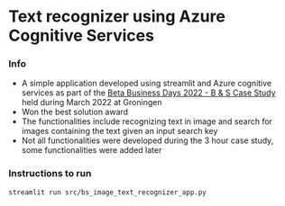 # Text recognizer using Azure Cognitive Services

### Info
* A simple application developed using streamlit and Azure cognitive services as part of the [Beta Business Days 2022 - B & S Case Study](https://www.betabusinessdays.nl/activities/case-bs-group/) held during March 2022 at Groningen
* Won the best solution award
* The functionalities include recognizing text in image and search for images containing the text given an input search key
* Not all functionalities were developed during the 3 hour case study, some functionalities were added later

### Instructions to run
```
streamlit run src/bs_image_text_recognizer_app.py
```
